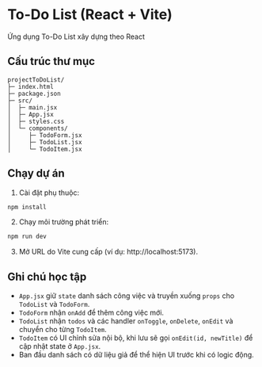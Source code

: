 # To-Do List (React + Vite)

Ứng dụng To-Do List xây dựng theo React

## Cấu trúc thư mục

```
projectToDoList/
├─ index.html
├─ package.json
├─ src/
│  ├─ main.jsx
│  ├─ App.jsx
│  ├─ styles.css
│  └─ components/
│     ├─ TodoForm.jsx
│     ├─ TodoList.jsx
│     └─ TodoItem.jsx
```

## Chạy dự án

1. Cài đặt phụ thuộc:

```bash
npm install
```

2. Chạy môi trường phát triển:

```bash
npm run dev
```

3. Mở URL do Vite cung cấp (ví dụ: http://localhost:5173).

## Ghi chú học tập

- `App.jsx` giữ `state` danh sách công việc và truyền xuống `props` cho `TodoList` và `TodoForm`.
- `TodoForm` nhận `onAdd` để thêm công việc mới.
- `TodoList` nhận `todos` và các handler `onToggle`, `onDelete`, `onEdit` và chuyển cho từng `TodoItem`.
- `TodoItem` có UI chỉnh sửa nội bộ, khi lưu sẽ gọi `onEdit(id, newTitle)` để cập nhật state ở `App.jsx`.
- Ban đầu danh sách có dữ liệu giả để thể hiện UI trước khi có logic động.
